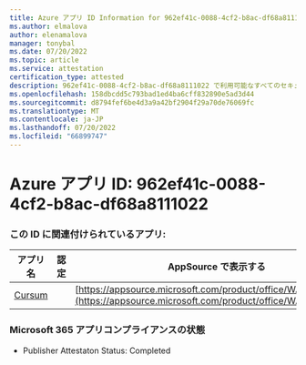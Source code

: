 ```yaml
---
title: Azure アプリ ID Information for 962ef41c-0088-4cf2-b8ac-df68a8111022
ms.author: elmalova
author: elenamalova
manager: tonybal
ms.date: 07/20/2022
ms.topic: article
ms.service: attestation
certification_type: attested
description: 962ef41c-0088-4cf2-b8ac-df68a8111022 で利用可能なすべてのセキュリティとコンプライアンス情報。
ms.openlocfilehash: 158dbcdd5c793bad1ed4ba6cff832890e5ad3d44
ms.sourcegitcommit: d8794fef6be4d3a9a42bf2904f29a70de76069fc
ms.translationtype: MT
ms.contentlocale: ja-JP
ms.lasthandoff: 07/20/2022
ms.locfileid: "66899747"
---
```

# <a name="azure-app-id-962ef41c-0088-4cf2-b8ac-df68a8111022"></a>Azure アプリ ID: 962ef41c-0088-4cf2-b8ac-df68a8111022


### <a name="apps-associated-with-this-id"></a>この ID に関連付けられているアプリ:
| **アプリ名** | **認定** | **AppSource で表示する** |
|--------------|---------------|-----------------------|
| [Cursum](../forward/WA200004407.md) |  | [https://appsource.microsoft.com/product/office/WA200004407](https://appsource.microsoft.com/product/office/WA200004407) |

### <a name="microsoft-365-app-compliance-status"></a>Microsoft 365 アプリコンプライアンスの状態
- Publisher Attestaton Status: Completed
